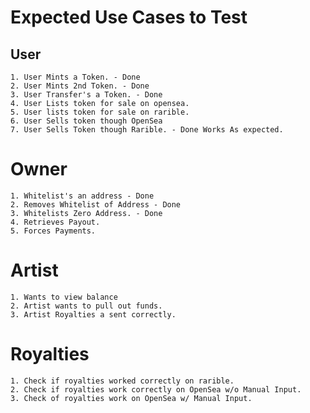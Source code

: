# Expected Use Cases to Test

## User

    1. User Mints a Token. - Done
    2. User Mints 2nd Token. - Done
    3. User Transfer's a Token. - Done
    4. User Lists token for sale on opensea.
    5. User lists token for sale on rarible.
    6. User Sells token though OpenSea
    7. User Sells Token though Rarible. - Done Works As expected.

# Owner

    1. Whitelist's an address - Done
    2. Removes Whitelist of Address - Done
    3. Whitelists Zero Address. - Done
    4. Retrieves Payout.
    5. Forces Payments.

# Artist

    1. Wants to view balance
    2. Artist wants to pull out funds.
    3. Artist Royalties a sent correctly.

# Royalties

    1. Check if royalties worked correctly on rarible.
    2. Check if royalties work correctly on OpenSea w/o Manual Input.
    3. Check of royalties work on OpenSea w/ Manual Input.
